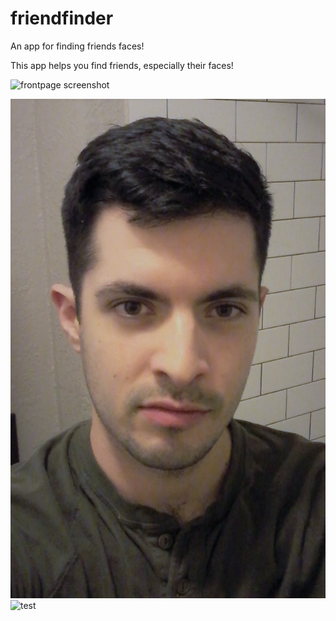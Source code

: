 # friendfinder
An app for finding friends faces!

This app helps you find friends, especially their faces!

![frontpage screenshot](https://upload.wikimedia.org/wikipedia/commons/thumb/e/ec/Terrier_mixed-breed_dog.jpg/1024px-Terrier_mixed-breed_dog.jpg)

![TEST](https://github.com/jmcald/friendfinder/blob/master/app/public/images/John.jpg)
![test](images/John.jpg?raw=true "title")
